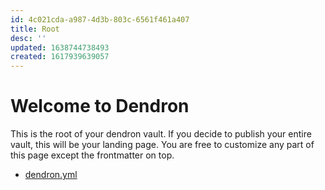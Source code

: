 ```yaml
---
id: 4c021cda-a987-4d3b-803c-6561f461a407
title: Root
desc: ''
updated: 1638744738493
created: 1617939639057
---
```


# Welcome to Dendron

This is the root of your dendron vault. If you decide to publish your entire vault, this will be your landing page. You are free to customize any part of this page except the frontmatter on top. 


- [dendron.yml](../dendron.yml)